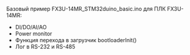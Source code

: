 Базовый пример FX3U-14MR_STM32duino_basic.ino для ПЛК FX3U-14MR:
+ DI/DO/AI/AO
+ Power monitor
+ Функция перехода в загрузчик bootloaderInit()
+ Лог в RS-232 и RS-485

